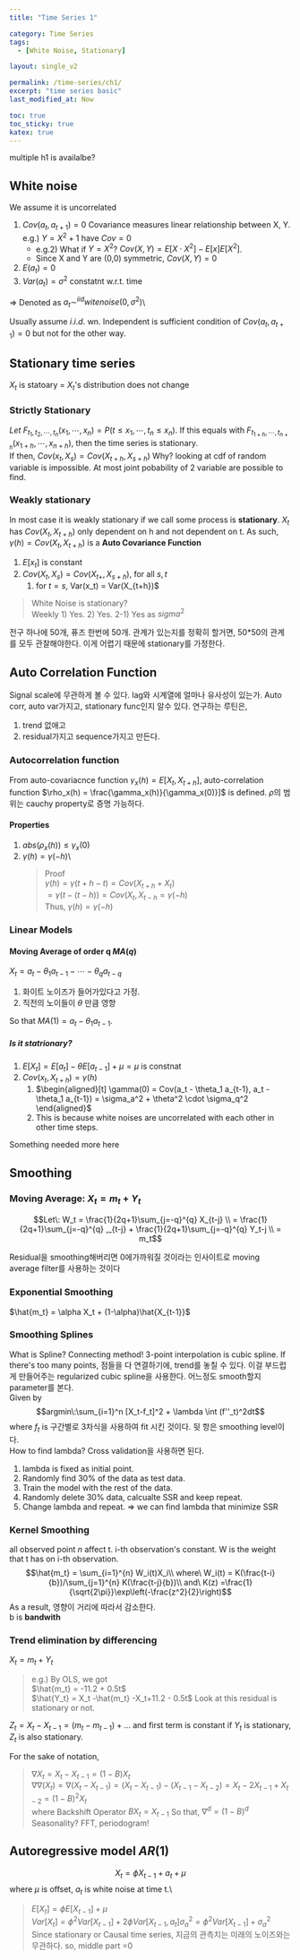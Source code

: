```yaml
---
title: "Time Series 1"

category: Time Series
tags:
  - [White Noise, Stationary]

layout: single_v2

permalink: /time-series/ch1/
excerpt: "time series basic"
last_modified_at: Now

toc: true
toc_sticky: true
katex: true
---
```


multiple h1 is availalbe?
## White noise
We assume it is uncorrelated
1. $Cov(a_t, a_{t+1}) = 0$ Covariance measures linear relationship between X, Y. e.g.) $Y=X^2+1$ have $Cov=0$ 
    - e.g.2) What if $Y=X^2$? $Cov(X,Y) = E[X \cdot X^2] - E[x]E[X^2]$. 
    - Since X and Y are (0,0) symmetric, $Cov(X,Y) = 0$
2. $E(a_t) = 0$
3. $Var(a_t) = \sigma^2$ constatnt w.r.t. time

=> Denoted as $a_t \sim^{iid} witenoise(0, \sigma^2)$\

Usually assume $i.i.d.$ wn. Independent is sufficient condition of $Cov(a_t, a_{t+1}) = 0$ but not for the other way.

## Stationary time series
$X_t$ is statoary  = $X_t$'s distribution does not change
### Strictly Stationary
$Let\:F_{t_1,t_2,\cdots, t_n}(x_1, \cdots, x_n) = P(t\leq x_1, \cdots, t_n\leq x_n )$. If this equals with $F_{t_{1+h},\cdots, t_{n+h}}(x_{1+h}, \cdots, x_{n+h})$, then the time series is stationary.\
If then, $Cov(x_t, X_s) = Cov(X_{t+h}, X_{s+h})$
Why? looking at cdf of random variable is impossible. At most joint pobability of 2 variable are possible to find.
### Weakly stationary
In most case it is weakly stationary if we call some process is **stationary**.
$X_t$ has $Cov(X_t, X_{t+h})$ only dependent on h and not dependent on t.
As such, $\gamma (h) = Cov(X_t, X_{t+h})$ is a **Auto Covariance Function**
1. $E[x_t]$ is constant
2. $Cov(X_t, X_s) = Cov(X_{t+},X_{s+h})$, for all $s, t$
    1. for $t=s$, Var(x_t) = Var(X_{t+h})$
> White Noise is stationary?\
> Weekly 1) Yes. 2) Yes. 2-1) Yes as $sigma^2$

전구 하나에 50개, 퓨즈 한번에 50개. 관계가 있는지를 정확히 할거면, 50*50의 관계를 모두 관찰해야한다. 이게 어렵기 때문에 stationary를 가정한다.

## Auto Correlation Function
Signal scale에 무관하게 볼 수 있다. lag와 시계열에 얼마나 유사성이 있는가. Auto corr, auto var가지고, stationary func인지 알수 있다. 연구하는 루틴은,
1. trend 없애고
2. residual가지고 sequence가지고 만든다.

### Autocorrelation function
From auto-covariacnce function $\gamma_x(h) = E[X_t, X_{t+h}]$,  auto-correlation function $\rho_x(h) = \frac{\gamma_x(h)}{\gamma_x(0)}]$ is defined. $\rho$의 범위는 cauchy property로 증명 가능하다.

#### Properties
1) $abs(\rho_x(h)) \leq \gamma_x(0)$
2) $\gamma (h) = \gamma (-h)$\
    > Proof\
    > $\gamma (h) = \gamma(t+h-t) = Cov(X_{t+h}+X_t)$\
    $= \gamma (t-(t-h))=Cov(X_t, X_{t-h} = \gamma (-h)$\
    > Thus, $\gamma (h) = \gamma (-h)$

### Linear Models
#### Moving Average of order q $MA(q)$
$X_t = a_t - \theta_1 a_{t-1} - \cdots - \theta_q a_{t-q}$ 
1. 화이트 노이즈가 들어가있다고 가정.
2. 직전의 노이들이 $\theta$ 만큼 영향

So that $MA(1) = a_t - \theta_1 a_{t-1}$.
##### Is it statrionary?
1) $E[X_t] = E[a_t] - \theta E[a_{t-1}]+\mu = \mu$ is constnat
2) $Cov(x_t, X_{t+h})=\gamma(h)$
   1) $\begin{aligned}[t] \gamma(0) = Cov(a_t - \theta_1 a_{t-1}, a_t - \theta_1 a_{t-1}) = \sigma_a^2 + \theta^2 \cdot \sigma_q^2 \end{aligned}$
   1) This is because white noises are uncorrelated with each other in other time steps.


Something needed more here


## Smoothing
### Moving Average: $X_t = m_t+Y_t$

$$Let\: W_t = \frac{1}{2q+1}\sum_{j=-q}^{q} X_{t-j} \\
= \frac{1}{2q+1}\sum_{j=-q}^{q} ,_{t-j} + \frac{1}{2q+1}\sum_{j=-q}^{q} Y_t-j \\
= m_t$$

Residual을 smoothing해버리면 0에가까워질 것이라는 인사이트로 moving average filter를 사용하는 것이다

### Exponential Smoothing
$\hat{m_t} = \alpha X_t + (1-\alpha)\hat{X_{t-1}}$

### Smoothing Splines
What is Spline? Connecting method!
3-point interpolation is cubic spline.
If there's too many points, 점들을 다 연결하기에, trend를 놓칠 수 있다. 이걸 부드럽게 만들어주는 regularized cubic spline을 사용한다. 어느정도 smooth할지 parameter를 본다.\
Given by 
$$argmin\:\sum_{i=1}^n [X_t-f_t]^2 + \lambda \int (f''_t)^2dt$$ 
where $f_t$ is 구간별로 3차식을 사용하여 fit 시킨 것이다. 뒷 항은 smoothing level이다.\
How to find lambda? Cross validation을 사용하면 된다. 
1. lambda is fixed as initial point. 
2. Randomly find 30% of the data as test data. 
3. Train the model with the rest of the data.
4. Randomly delete 30% data, calcualte SSR and keep repeat. 
5. Change lambda and repeat.
=> we can find lambda that minimize SSR

### Kernel Smoothing
all observed point $n$ affect t. i-th observation's constant. W is the weight that t has on i-th observation.
$$\hat{m_t} = \sum_{i=1}^{n} W_i(t)X_i\\ where\ W_i(t) = K(\frac{t-i}{b})/\sum_{j=1}^{n} K(\frac{t-j}{b})\\ and\ K(z) =\frac{1}{\sqrt{2\pi}}\exp\left(-\frac{z^2}{2}\right)$$
As a result, 영향이 거리에 따라서 감소한다.\
b is **bandwith**

### Trend elimination by differencing
$X_t = m_t + Y_t$
> e.g.) By OLS, we got\
> $\hat{m_t} = -11.2 + 0.5t$\
> $\hat{Y_t} = X_t -\hat{m_t} -X_t+11.2 - 0.5t$
> Look at this residual is stationary or not.

$Z_t = X_t - X_{t-1}= (m_t - m_{t-1}) + \dots$ and first term is constant
if $Y_t$ is stationary, $Z_t$ is also stationary.

For the sake of notation,
> $\nabla X_t = X_t - X_{t-1} = (1-B)X_t$\
> $\nabla\nabla(X_t) = \nabla(X_t-X_{t-1}) = (X_t - X_{t-1}) - (X_{t-1} - X_{t-2}) = X_t - 2X_{t-1} + X_{t-2} = (1-B)^2X_t$\
> where Backshift Operator $BX_t = X_{t-1}$
> So that, $\nabla^d = (1-B)^d$
Seasonality?
FFT, periodogram!

## Autoregressive model $AR(1)$
$$X_t = \phi X_{t-1}+a_t+\mu$$ 
where $\mu$ is offset, $a_t$ is white noise at time t.\
> $E[X_t] = \phi E[X_{t-1}] + \mu$\
> $Var[X_t] = \phi^2 Var[X_{t-1}] + 2\phi Var[X_{t-1}, a_t] \sigma_a^2 = \phi^2 Var[X_{t-1}]+\sigma_a^2$\
> Since stationary or Causal time series, 지금의 관측치는 미래의 노이즈와는 무관하다. so, middle part =0

